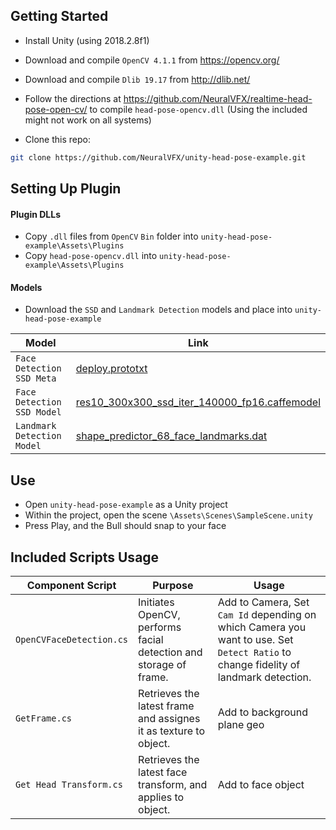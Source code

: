 
## Getting Started
- Install Unity (using 2018.2.8f1)
- Download and compile `OpenCV 4.1.1` from https://opencv.org/
- Download and compile `Dlib 19.17` from http://dlib.net/

- Follow the directions at https://github.com/NeuralVFX/realtime-head-pose-open-cv/ to compile `head-pose-opencv.dll` (Using the included might not work on all systems)

- Clone this repo:

```bash
git clone https://github.com/NeuralVFX/unity-head-pose-example.git
```

## Setting Up Plugin

#### Plugin DLLs
- Copy `.dll` files from `OpenCV` `Bin` folder into `unity-head-pose-example\Assets\Plugins`
- Copy `head-pose-opencv.dll` into  `unity-head-pose-example\Assets\Plugins`
#### Models
- Download the `SSD` and `Landmark Detection` models and place into `unity-head-pose-example`

| **Model**                    | **Link**                                  |
|------------------------------|--------------------------------------------|
| `Face Detection SSD Meta`                   | [deploy.prototxt](https://github.com/spmallick/learnopencv/blob/master/FaceDetectionComparison/models/deploy.prototxt) |
| `Face Detection SSD Model`                  |    [res10_300x300_ssd_iter_140000_fp16.caffemodel](https://github.com/spmallick/learnopencv/raw/master/FaceDetectionComparison/models/res10_300x300_ssd_iter_140000_fp16.caffemodel)                                        |
| `Landmark Detection Model`     |      [shape_predictor_68_face_landmarks.dat](https://github.com/italojs/facial-landmarks-recognition-/blob/master/shape_predictor_68_face_landmarks.dat)|

## Use
- Open `unity-head-pose-example` as a Unity project
- Within the project, open the scene `\Assets\Scenes\SampleScene.unity`
- Press Play, and the Bull should snap to your face

## Included Scripts Usage


| **Component Script**         | **Purpose**                                                        |  **Usage**             |
|------------------------------|--------------------------------------------------------------------|-------------------------|
| `OpenCVFaceDetection.cs`     |  Initiates OpenCV, performs facial detection and storage of frame. |   Add to Camera, Set `Cam Id` depending on which Camera you want to use. Set `Detect Ratio` to change fidelity of landmark detection.                      |
| `GetFrame.cs`                |  Retrieves the latest frame and assignes it as texture to object.  |   Add to background plane geo                      |
| `Get Head Transform.cs`      |  Retrieves the latest face transform, and applies to object.       |   Add to face object                   |

